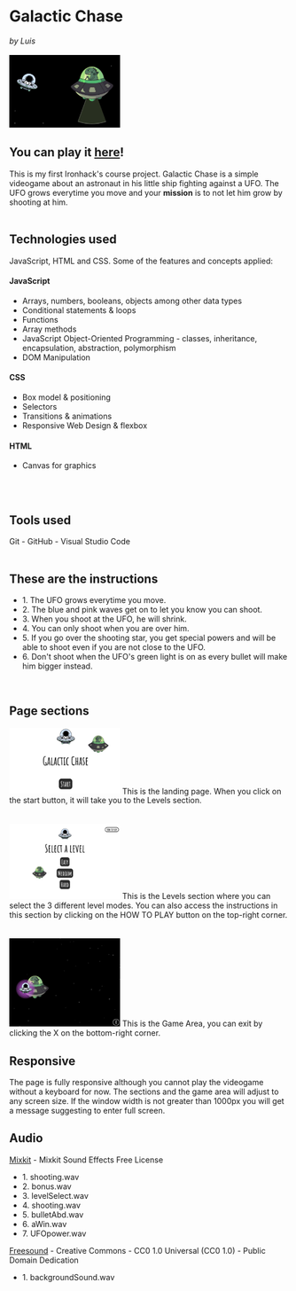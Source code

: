 <h1>Galactic Chase</h1>
<i>by Luis</i>

<br>
<br>
<img id="greenLight" src="./images/greenLight.png" width="200px">
<h2><b>You can play it <a href="https://luisbermudez.github.io/chaser/">here</a>!</b></h2>
This is my first Ironhack's course project. Galactic Chase is a simple videogame about an astronaut in his little ship fighting against a UFO. The UFO grows everytime you move and your <b>mission</b> is to not let him grow by shooting at him.
<br>
<br>
<h2>Technologies used</h2>
JavaScript, HTML and CSS. Some of the features and concepts applied:
<br>
<h4>JavaScript</h4>
<ul>
<li>Arrays, numbers, booleans, objects among other data types</li>
<li>Conditional statements & loops</li>
<li>Functions</li>
<li>Array methods</li>
<li>JavaScript Object-Oriented Programming - classes, inheritance, encapsulation, abstraction, polymorphism</li>
<li>DOM Manipulation</li>
</ul>
<h4>CSS</h4>
<ul>
<li>Box model & positioning</li>
<li>Selectors</li>
<li>Transitions & animations</li></li>
<li>Responsive Web Design & flexbox</li>
</ul>
<h4>HTML</h4>
<ul>
<li>Canvas for graphics</li>
</ul>
<br>
<br>
<h2>Tools used</h2>
Git - GitHub - Visual Studio Code
<br>
<br>
<h2>These are the instructions</h2>
<ul>
<li>1. The UFO grows everytime you move.</li>
<li>2. The blue and pink waves get on to let you know you can shoot.</li>
<li>3. When you shoot at the UFO, he will shrink.</li>
<li>4. You can only shoot when you are over him.</li>
<li>5. If you go over the shooting star, you get special powers and will be able to shoot even if you are not close to the UFO.</li>
<li>6. Don't shoot when the UFO's green light is on as every bullet will make him bigger instead.</li>
</ul>
<br>
<h2>Page sections</h2>
<img id="greenLight" src="./images/start.png" width="200px">
This is the landing page. When you click on the start button, it will take you to the Levels section.
<br>
<br>
<br>
<img id="greenLight" src="./images/levelSection.png" width="200px">
This is the Levels section where you can select the 3 different level modes. You can also access the instructions in this section by clicking on the HOW TO PLAY button on the top-right corner.
<br>
<br>
<br>
<img id="greenLight" src="./images/areaSection.png" width="200px">
This is the Game Area, you can exit by clicking the X on the bottom-right corner.
<br>
<h2>Responsive</h2>
The page is fully responsive although you cannot play the videogame without a keyboard for now. The sections and the game area will adjust to any screen size. If the window width is not greater than 1000px you will get a message suggesting to enter full screen.
<br>
<h2>Audio</h2>
<a href='https://mixkit.co/free-sound-effects/game/'>Mixkit</a> - Mixkit Sound Effects Free License
<ul>
<li>1. shooting.wav</li>
<li>2. bonus.wav</li>
<li>3. levelSelect.wav</li>
<li>4. shooting.wav</li>
<li>5. bulletAbd.wav</li>
<li>6. aWin.wav</li>
<li>7. UFOpower.wav</li>
</ul>
<a href="https://freesound.org/people/esistnichtsoernst/sounds/473996/">Freesound</a> - Creative Commons - CC0 1.0 Universal (CC0 1.0) - Public Domain Dedication
<ul>
<li>1. backgroundSound.wav</li>
</ul>
